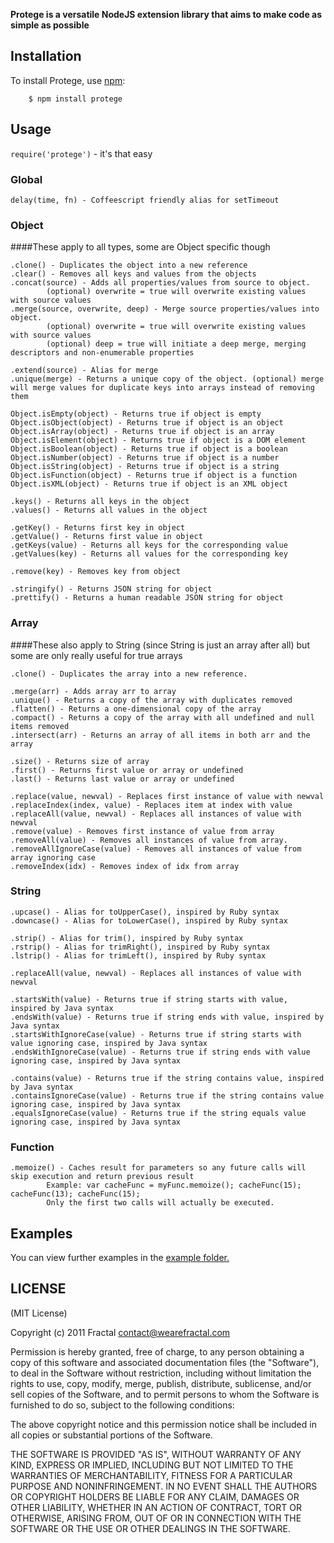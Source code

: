**Protege is a versatile NodeJS extension library that aims to make code as simple as possible**

## Installation

To install Protege, use [npm](http://github.com/isaacs/npm):

        $ npm install protege

## Usage

```require('protege')``` - it's that easy

### Global
```
delay(time, fn) - Coffeescript friendly alias for setTimeout
```
    
### Object
####These apply to all types, some are Object specific though
```
.clone() - Duplicates the object into a new reference
.clear() - Removes all keys and values from the objects
.concat(source) - Adds all properties/values from source to object.
        (optional) overwrite = true will overwrite existing values with source values
.merge(source, overwrite, deep) - Merge source properties/values into object.
        (optional) overwrite = true will overwrite existing values with source values
        (optional) deep = true will initiate a deep merge, merging descriptors and non-enumerable properties

.extend(source) - Alias for merge
.unique(merge) - Returns a unique copy of the object. (optional) merge will merge values for duplicate keys into arrays instead of removing them

Object.isEmpty(object) - Returns true if object is empty
Object.isObject(object) - Returns true if object is an object
Object.isArray(object) - Returns true if object is an array
Object.isElement(object) - Returns true if object is a DOM element
Object.isBoolean(object) - Returns true if object is a boolean
Object.isNumber(object) - Returns true if object is a number
Object.isString(object) - Returns true if object is a string
Object.isFunction(object) - Returns true if object is a function
Object.isXML(object) - Returns true if object is an XML object

.keys() - Returns all keys in the object
.values() - Returns all values in the object

.getKey() - Returns first key in object
.getValue() - Returns first value in object
.getKeys(value) - Returns all keys for the corresponding value
.getValues(key) - Returns all values for the corresponding key

.remove(key) - Removes key from object

.stringify() - Returns JSON string for object
.prettify() - Returns a human readable JSON string for object
```

### Array
####These also apply to String (since String is just an array after all) but some are only really useful for true arrays
```
.clone() - Duplicates the array into a new reference.

.merge(arr) - Adds array arr to array
.unique() - Returns a copy of the array with duplicates removed
.flatten() - Returns a one-dimensional copy of the array
.compact() - Returns a copy of the array with all undefined and null items removed
.intersect(arr) - Returns an array of all items in both arr and the array

.size() - Returns size of array
.first() - Returns first value or array or undefined
.last() - Returns last value or array or undefined

.replace(value, newval) - Replaces first instance of value with newval
.replaceIndex(index, value) - Replaces item at index with value
.replaceAll(value, newval) - Replaces all instances of value with newval
.remove(value) - Removes first instance of value from array
.removeAll(value) - Removes all instances of value from array.
.removeAllIgnoreCase(value) - Removes all instances of value from array ignoring case
.removeIndex(idx) - Removes index of idx from array
```

### String
```
.upcase() - Alias for toUpperCase(), inspired by Ruby syntax
.downcase() - Alias for toLowerCase(), inspired by Ruby syntax

.strip() - Alias for trim(), inspired by Ruby syntax
.rstrip() - Alias for trimRight(), inspired by Ruby syntax
.lstrip() - Alias for trimLeft(), inspired by Ruby syntax

.replaceAll(value, newval) - Replaces all instances of value with newval

.startsWith(value) - Returns true if string starts with value, inspired by Java syntax
.endsWith(value) - Returns true if string ends with value, inspired by Java syntax
.startsWithIgnoreCase(value) - Returns true if string starts with value ignoring case, inspired by Java syntax
.endsWithIgnoreCase(value) - Returns true if string ends with value ignoring case, inspired by Java syntax

.contains(value) - Returns true if the string contains value, inspired by Java syntax
.containsIgnoreCase(value) - Returns true if the string contains value ignoring case, inspired by Java syntax
.equalsIgnoreCase(value) - Returns true if the string equals value ignoring case, inspired by Java syntax
```

### Function
```
.memoize() - Caches result for parameters so any future calls will skip execution and return previous result
        Example: var cacheFunc = myFunc.memoize(); cacheFunc(15); cacheFunc(13); cacheFunc(15);
        Only the first two calls will actually be executed.
```
## Examples

You can view further examples in the [example folder.](https://github.com/wearefractal/protege/tree/master/examples)

## LICENSE

(MIT License)

Copyright (c) 2011 Fractal <contact@wearefractal.com>

Permission is hereby granted, free of charge, to any person obtaining
a copy of this software and associated documentation files (the
"Software"), to deal in the Software without restriction, including
without limitation the rights to use, copy, modify, merge, publish,
distribute, sublicense, and/or sell copies of the Software, and to
permit persons to whom the Software is furnished to do so, subject to
the following conditions:

The above copyright notice and this permission notice shall be
included in all copies or substantial portions of the Software.

THE SOFTWARE IS PROVIDED "AS IS", WITHOUT WARRANTY OF ANY KIND,
EXPRESS OR IMPLIED, INCLUDING BUT NOT LIMITED TO THE WARRANTIES OF
MERCHANTABILITY, FITNESS FOR A PARTICULAR PURPOSE AND
NONINFRINGEMENT. IN NO EVENT SHALL THE AUTHORS OR COPYRIGHT HOLDERS BE
LIABLE FOR ANY CLAIM, DAMAGES OR OTHER LIABILITY, WHETHER IN AN ACTION
OF CONTRACT, TORT OR OTHERWISE, ARISING FROM, OUT OF OR IN CONNECTION
WITH THE SOFTWARE OR THE USE OR OTHER DEALINGS IN THE SOFTWARE.

